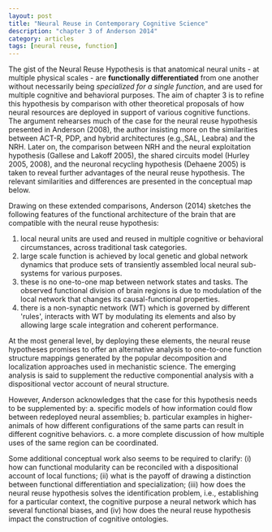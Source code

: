 ```yaml
---
layout: post
title: "Neural Reuse in Contemporary Cognitive Science"
description: "chapter 3 of Anderson 2014"
category: articles
tags: [neural reuse, function]
---
```


The gist of the Neural Reuse Hypothesis is that anatomical neural units - at multiple physical scales - are **functionally differentiated** from one another without necessarily being *specialized for a single function*, and are used for multiple cognitive and behavioral purposes. The aim of chapter 3 is to refine this hypothesis by comparison with other theoretical proposals of how neural resources are deployed in support of various cognitive functions. The argument rehearses much of the case for the neural reuse hypothesis presented in Anderson (2008), the author insisting more on the similarities between ACT-R, PDP, and hybrid architectures (e.g.,SAL, Leabra) and the NRH. Later on, the comparison between NRH and the neural exploitation hypothesis (Gallese and Lakoff 2005), the shared circuits model (Hurley 2005, 2008), and the neuronal recycling hypothesis (Dehaene 2005) is taken to reveal further advantages of the neural reuse hypothesis. The relevant similarities and differences are presented in the conceptual map below. 

Drawing on these extended comparisons, Anderson (2014) sketches the following features of the functional architecture of the brain that are compatible with the neural reuse hypothesis: 

1. local neural units are used and reused in multiple cognitive or behavioral circumstances, across traditional task categories. 
2. large scale function is achieved by local genetic and global network dynamics that produce sets of transiently assembled local neural sub-systems for various purposes. 
3. these is no one-to-one map between network states and tasks. The observed functional division of brain regions is due to modulation of the local network that changes its causal-functional properties.
4. there is a non-synaptic network (WT) which is governed by different 'rules', interacts with WT by modulating its elements and also by allowing large scale integration and coherent performance. 

At the most general level, by deploying these elements, the neural reuse hypotheses promises to offer an alternative analysis to one-to-one function structure mappings generated by the popular decomposition and localization approaches used in mechanistic science. The emerging analysis is said to supplement the reductive componential analysis with a dispositional vector account of neural structure. 

However, Anderson acknowledges that the case for this hypothesis needs to be supplemented by:
a. specific models of how information could flow between redeployed neural assemblies;
b. particular examples in higher-animals of how different configurations of the same parts can result in different cognitive behaviors.
c. a more complete discussion of how multiple uses of the same region can be coordinated. 

Some additional conceptual work also seems to be required to clarify: (i) how can functional modularity can be reconciled with a dispositional account of local functions; (ii) what is the payoff of drawing a distinction between functional differentiation and specialization; (iii) how does the neural reuse hypothesis solves the identification problem, i.e., establishing for a particular context, the cognitive purpose a neural network which has several functional biases, and (iv) how does the neural reuse hypothesis impact the construction of cognitive ontologies. 
